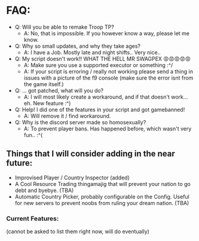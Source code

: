 # FAQ:
- Q: Will you be able to remake Troop TP?
   - A: No, that is impossible. If you however know a way, please let me know.
- Q: Why so small updates, and why they take ages?
   - A: I have a Job. Mostly late and night shifts.. Very nice..
- Q: My script doesn't work!! WHAT THE HELL MR SWAGPEX 😡😡😡😡😡
   - A: Make sure you use a supported executor or something :^/ 
   - A: If your script is erroring / really not working please send a thing in issues with a picture of the f9 console (make sure the error isnt from the game itself.)
- Q: ... got patched, what will you do?
   - A: I will most likely create a workaround, and if that doesn't work... eh. New feature :^)
- Q: Help! I did one of the features in your script and got gamebanned!
   - A: Will remove it / find workaround.
- Q: Why is the discord server made so homosexually?
   - A: To prevent player bans. Has happened before, which wasn't very fun.. :^(

## Things that I will consider adding in the near future:
+ Improvised Player / Country Inspector (added)
+ A Cool Resource Trading thingamajig that will prevent your nation to go debt and byebye. (TBA)
+ Automatic Country Picker, probably configurable on the Config. Useful for new servers to prevent noobs from ruling your dream nation. (TBA)


### Current Features:
(cannot be asked to list them right now, will do eventually)

